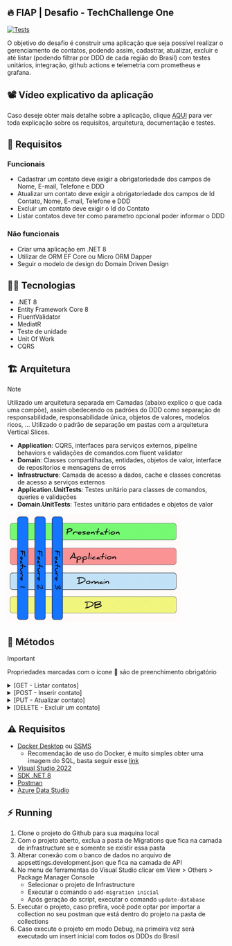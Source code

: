## :fire: FIAP | Desafio - TechChallenge One

[![Tests](https://github.com/GPORTO95/TECHCHALLENGE-ONE/actions/workflows/dotnet.yml/badge.svg)](https://github.com/GPORTO95/TECHCHALLENGE-ONE/actions/workflows/dotnet.yml)

O objetivo do desafio é construir uma aplicação que seja possível realizar o gerenciamento de contatos, podendo assim, cadastrar, atualizar, excluir e até listar (podendo filtrar por DDD de cada região do Brasil) com testes unitários, integração, github actions e telemetria com prometheus e grafana.

## :film_projector: Vídeo explicativo da aplicação
Caso deseje obter mais detalhe sobre a aplicação, clique [AQUI](https://www.youtube.com/watch?v=0DdQRWMjY_I) para ver toda explicação sobre os requisitos, arquitetura, documentação e testes.

## :stop_sign: Requisitos
### Funcionais
- Cadastrar um contato deve exigir a obrigatoriedade dos campos de Nome, E-mail, Telefone e DDD
- Atualizar um contato deve exigir a obrigatoriedade dos campos de Id Contato, Nome, E-mail, Telefone e DDD
- Excluir um contato deve exigir o Id do Contato
- Listar contatos deve ter como parametro opcional poder informar o DDD
### Não funcionais
- Criar uma aplicação em .NET 8
- Utilizar de ORM EF Core ou Micro ORM Dapper
- Seguir o modelo de design do Domain Driven Design

## :woman_technologist: Tecnologias
- .NET 8
- Entity Framework Core 8
- FluentValidator
- MediatR
- Teste de unidade
- Unit Of Work
- CQRS

## :building_construction: Arquitetura
> [!NOTE]
> Utilizado um arquitetura separada em Camadas (abaixo explico o que cada uma compõe), assim obedecendo os padrões do DDD como separação de responsabilidade, responsabilidade única, objetos de valores, modelos ricos, ... Utilizado o padrão de separação em pastas com a arquitetura Vertical Slices.

- **Application**: CQRS, interfaces para serviços externos, pipeline behaviors e validações de comandos.com fluent validator
- **Domain**: Classes compartilhadas, entidades, objetos de valor, interface de repositorios e mensagens de erros
- **Infrastructure**: Camada de acesso a dados, cache e classes concretas de acesso a serviços externos
- **Application.UnitTests**: Testes unitário para classes de comandos, queries e validações
- **Domain.UnitTests**: Testes unitário para entidades e objetos de valor

<img src="./.assets/vertical-slices.jpg" width="400" height="250">

## :bookmark: Métodos
> [!IMPORTANT]
> Propriedades marcadas com o ícone :small_orange_diamond: são de preenchimento obrigatório

<details>
    <summary>[GET - Listar contatos]</summary>

`{urlbase}/api/v1/contatos`

- #### Caso de sucesso
    - Retornado lista de Contatos podendo filtrar por Ddd

- #### Use Case
    - Caso o `ddd` seja informado e não seja um valor válido, será retornado um Bad Request informando que o Ddd não é válido

- #### Query Params
    - **ddd** | string: Deve ser informado o ddd que deseja obter os contatos

- #### Exemplo Request
    - ##### Response - Será retornado uma lista
    ```
    [
        {
            "contatoId": "1e6fd294-5ad2-4d4c-8c2b-2bc23a5f45bc",
            "nome": "Gabriel Teste",
            "email": "teste@tes.com.br",
            "telefone": "956432451",
            "ddd": 21
        },
        {
            "contatoId": "7119a005-575f-4316-bcf4-c0b435b711f6",
            "nome": "Andre Teste",
            "email": "andre@tes.com.br",
            "telefone": "956432453",
            "ddd": 11
        }
    ]
    ```
    - ##### Response - Caso filtrado por ddd = 11
    ```
    [
        {
            "contatoId": "1e6fd294-5ad2-4d4c-8c2b-2bc23a5f45bc",
            "nome": "Gabriel Teste",
            "email": "teste@tes.com.br",
            "telefone": "956432451",
            "ddd": 11
        },
        {
            "contatoId": "7119a005-575f-4316-bcf4-c0b435b711f6",
            "nome": "Andre Teste",
            "email": "andre@tes.com.br",
            "telefone": "956432453",
            "ddd": 11
        }
    ]
    ```
    - ##### Use Case - Ddd inválido
    ```
    {
        "type": "https://tools.ietf.org/html/rfc7231#section-6.5.1",
        "title": "CodigoRegiao.ValorInvalido",
        "status": 400,
        "detail": "O valor informado para DDD não é valido"
    }
    ```
</details>
<details>
    <summary>[POST - Inserir contato]</summary>
    
`{urlbase}/api/v1/contatos`

- #### Caso de sucesso
    - Inseri dados de contato na tabela com associação para ddd

- #### Use Case
    - Caso o `ddd` informado não exista, será retornado um 404 NotFound informando que não existe

- #### Validators
    - Caso o `email` informado não esteja em um formato válido, será retornado um 400 BadRequest 
    - Caso o `nome` informado não esteja em um formato válido, será retornado um 400 BadRequest  
    - Caso o `telefone` informado não esteja em um formato válido, será retornado um 400 BadRequest  
    - Caso o `ddd` informado não seja informado no padrão válido, será retornado um 400 BadRequest

- #### Atributos
    - :small_orange_diamond: **nome** | String: Deve ser informado o nome do contato
    - :small_orange_diamond: **email** | String: Deve ser informado o e-mail do contato
    - :small_orange_diamond: **telefone** | String: Deve ser informado o telefone do contato
    - :small_orange_diamond: **ddd** | String: Deve ser informado o ddd

- #### Exemplo Request
    - ##### Válido
    ```
    {
        "email": "teste@tes.com",
        "nome": "Gabriel Teste",
        "telefone": "956432451",
        "ddd": "11"
    }
    ```
    - ##### Response - Será retornado um Guid com o Id do contato
    ```
    "28eb0baa-e67a-4f64-86e1-cfa1326301c6"
    ```
    - ##### Validator - Email inválido
    ```
    {
        "type": "https://tools.ietf.org/html/rfc7231#section-6.5.1",
        "title": "Email.FormatoInvalido",
        "status": 400,
        "detail": "Email está inválido"
    }
    ```
    - ##### Validator - Nome inválido
    ```
    {
        "type": "https://tools.ietf.org/html/rfc7231#section-6.5.1",
        "title": "Nome.NomeIncompleto",
        "status": 400,
        "detail": "Informe o nome completo"
    }
    ```
    - ##### Validator - Telefone inválido
    ```
    {
        "type": "https://tools.ietf.org/html/rfc7231#section-6.5.1",
        "title": "Telefone.FormatoInvalido",
        "status": 400,
        "detail": "Formato inválido, deve ser fornecido 9########"
    }
    ```
     - ##### Validator - Ddd inválido
    ```
    {
        "type": "https://tools.ietf.org/html/rfc7231#section-6.5.1",
        "title": "CodigoRegiao.ValorInvalido",
        "status": 400,
        "detail": "O valor informado para DDD não é valido"
    }
    ```
     - ##### Use Case - ddd não encontrado
    ```
    {
        "type": "https://tools.ietf.org/html/rfc7231#section-6.5.1",
        "title": "Ddd.NaoEncontrado",
        "status": 400,
        "detail": "Ddd não encontrado para o Valor = '19' informado"
    }
    ```
</details>
<details>
    <summary>[PUT - Atualizar contato]</summary>
    
`{urlbase}/api/v1/contatos`

- #### Caso de sucesso
    - Atualiza dados de contato

- #### Use Case
    - Caso o `contatoId` informado não exista, será retornado um 404 NotFound informando que o contato não existe
    - Caso o `ddd` informado não exista, será retornado um 404 NotFound informando que não existe

- #### Validators
    - Caso o `email` informado não esteja em um formato válido, será retornado um 400 BadRequest 
    - Caso o `nome` informado não esteja em um formato válido, será retornado um 400 BadRequest  
    - Caso o `telefone` informado não esteja em um formato válido, será retornado um 400 BadRequest  
    - Caso o `ddd` informado não seja informado no padrão válido, será retornado um 400 BadRequest

- #### Atributos
    - :small_orange_diamond: **contatoId** | Guid: Deve ser informado o Id do contato
    - :small_orange_diamond: **nome** | String: Deve ser informado o nome do contato
    - :small_orange_diamond: **email** | String: Deve ser informado o e-mail do contato
    - :small_orange_diamond: **telefone** | String: Deve ser informado o telefone do contato
    - :small_orange_diamond: **ddd** | String: Deve ser informado o ddd

- #### Exemplo Request
    - ##### Válido
    ```
    {
        "email": "teste@tes.com",
        "nome": "Gabriel Teste",
        "telefone": "956432451",
        "ddd": "11"
    }
    ```
    - ##### Response - Será retornado um 204 NoContent
    ```
    ```
    - ##### UseCase - Contato não encontrado
    ```
    {
        "type": "https://tools.ietf.org/html/rfc7231#section-6.5.4",
        "title": "Contatos.NaoEncontrado",
        "status": 404,
        "detail": "O contato com Id = '8cefc269-a3a4-46a0-bf81-351d3d220ca4' não foi encontrado"
    }
    ```
    - ##### Validator - Email inválido
    ```
    {
        "type": "https://tools.ietf.org/html/rfc7231#section-6.5.1",
        "title": "Email.FormatoInvalido",
        "status": 400,
        "detail": "Email está inválido"
    }
    ```
    - ##### Validator - Nome inválido
    ```
    {
        "type": "https://tools.ietf.org/html/rfc7231#section-6.5.1",
        "title": "Nome.NomeIncompleto",
        "status": 400,
        "detail": "Informe o nome completo"
    }
    ```
    - ##### Validator - Telefone inválido
    ```
    {
        "type": "https://tools.ietf.org/html/rfc7231#section-6.5.1",
        "title": "Telefone.FormatoInvalido",
        "status": 400,
        "detail": "Formato inválido, deve ser fornecido 9########"
    }
    ```
     - ##### Validator - Ddd inválido
    ```
    {
        "type": "https://tools.ietf.org/html/rfc7231#section-6.5.1",
        "title": "CodigoRegiao.ValorInvalido",
        "status": 400,
        "detail": "O valor informado para DDD não é valido"
    }
    ```
     - ##### Use Case - ddd não encontrado
    ```
    {
        "type": "https://tools.ietf.org/html/rfc7231#section-6.5.1",
        "title": "Ddd.NaoEncontrado",
        "status": 400,
        "detail": "Ddd não encontrado para o Valor = '19' informado"
    }
    ```
</details>

<details>
    <summary>[DELETE - Excluir um contato]</summary>
    
`{urlbase}/api/v1/contatos/{contatoId}`

- #### Caso de sucesso
    - Atualiza dados de contato

- #### Use Case
    - Caso o `contatoId` informado não exista, será retornado um 404 NotFound informando que o contato não existe

- #### Parametros
    - :small_orange_diamond: **contatoId** | Guid: Deve ser informado o Id do contato

- #### Exemplo Request
    - ##### Response - Será retornado um 204 NoContent com body vazio
    ```
    ```
    - ##### UseCase - Contato não encontrado
    ```
    {
        "type": "https://tools.ietf.org/html/rfc7231#section-6.5.4",
        "title": "Contatos.NaoEncontrado",
        "status": 404,
        "detail": "O contato com Id = '8cefc269-a3a4-46a0-bf81-351d3d220ca4' não foi encontrado"
    }
    ```
</details>

## :warning: Requisitos
- [Docker Desktop](https://www.docker.com/products/docker-desktop/) ou [SSMS](https://learn.microsoft.com/pt-br/sql/ssms/download-sql-server-management-studio-ssms?view=sql-server-ver16)
    - Recomendação de uso do Docker, é muito simples obter uma imagem do SQL, basta seguir esse [link](https://balta.io/blog/sql-server-docker)
- [Visual Studio 2022](https://visualstudio.microsoft.com/pt-br/downloads/)
- [SDK .NET 8](https://github.com/dotnet/core/blob/main/release-notes/8.0/8.0.4/8.0.4.md?WT.mc_id=dotnet-35129-website)
- [Postman](https://www.postman.com/downloads)
- [Azure Data Studio](https://learn.microsoft.com/pt-br/azure-data-studio/download-azure-data-studio?tabs=win-install%2Cwin-user-install%2Credhat-install%2Cwindows-uninstall%2Credhat-uninstall)

## :zap: Running
1. Clone o projeto do Github para sua maquina local
2. Com o projeto aberto, exclua a pasta de Migrations que fica na camada de infrastructure se e somente se existir essa pasta
3. Alterar conexão com o banco de dados no arquivo de appsettings.development.json que fica na camada de API
4. No menu de ferramentas do Visual Studio clicar em View > Others > Package Manager Console
    - Selecionar o projeto de Infrastructure
    - Executar o comando o `add-migration inicial`
    - Após geração do script, executar o comando `update-database`
5. Executar o projeto, caso prefira, você pode optar por importar a collection no seu postman que está dentro do projeto na pasta de collections
6. Caso execute o projeto em modo Debug, na primeira vez será executado um insert inicial com todos os DDDs do Brasil
